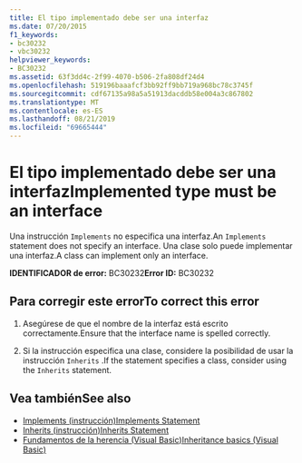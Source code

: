 ```yaml
---
title: El tipo implementado debe ser una interfaz
ms.date: 07/20/2015
f1_keywords:
- bc30232
- vbc30232
helpviewer_keywords:
- BC30232
ms.assetid: 63f3dd4c-2f99-4070-b506-2fa808df24d4
ms.openlocfilehash: 519196baaafcf3bb92ff9bb719a968bc78c3745f
ms.sourcegitcommit: cdf67135a98a5a51913dacddb58e004a3c867802
ms.translationtype: MT
ms.contentlocale: es-ES
ms.lasthandoff: 08/21/2019
ms.locfileid: "69665444"
---
```

# <a name="implemented-type-must-be-an-interface"></a><span data-ttu-id="dfc32-102">El tipo implementado debe ser una interfaz</span><span class="sxs-lookup"><span data-stu-id="dfc32-102">Implemented type must be an interface</span></span>
<span data-ttu-id="dfc32-103">Una instrucción `Implements` no especifica una interfaz.</span><span class="sxs-lookup"><span data-stu-id="dfc32-103">An `Implements` statement does not specify an interface.</span></span> <span data-ttu-id="dfc32-104">Una clase solo puede implementar una interfaz.</span><span class="sxs-lookup"><span data-stu-id="dfc32-104">A class can implement only an interface.</span></span>  
  
 <span data-ttu-id="dfc32-105">**IDENTIFICADOR de error:** BC30232</span><span class="sxs-lookup"><span data-stu-id="dfc32-105">**Error ID:** BC30232</span></span>  
  
## <a name="to-correct-this-error"></a><span data-ttu-id="dfc32-106">Para corregir este error</span><span class="sxs-lookup"><span data-stu-id="dfc32-106">To correct this error</span></span>  
  
1. <span data-ttu-id="dfc32-107">Asegúrese de que el nombre de la interfaz está escrito correctamente.</span><span class="sxs-lookup"><span data-stu-id="dfc32-107">Ensure that the interface name is spelled correctly.</span></span>  
  
2. <span data-ttu-id="dfc32-108">Si la instrucción especifica una clase, considere la posibilidad de usar la instrucción `Inherits` .</span><span class="sxs-lookup"><span data-stu-id="dfc32-108">If the statement specifies a class, consider using the `Inherits` statement.</span></span>  
  
## <a name="see-also"></a><span data-ttu-id="dfc32-109">Vea también</span><span class="sxs-lookup"><span data-stu-id="dfc32-109">See also</span></span>

- [<span data-ttu-id="dfc32-110">Implements (instrucción)</span><span class="sxs-lookup"><span data-stu-id="dfc32-110">Implements Statement</span></span>](../../visual-basic/language-reference/statements/implements-statement.md)
- [<span data-ttu-id="dfc32-111">Inherits (instrucción)</span><span class="sxs-lookup"><span data-stu-id="dfc32-111">Inherits Statement</span></span>](../../visual-basic/language-reference/statements/inherits-statement.md)
- [<span data-ttu-id="dfc32-112">Fundamentos de la herencia (Visual Basic)</span><span class="sxs-lookup"><span data-stu-id="dfc32-112">Inheritance basics (Visual Basic)</span></span>](../programming-guide/language-features/objects-and-classes/inheritance-basics.md)
